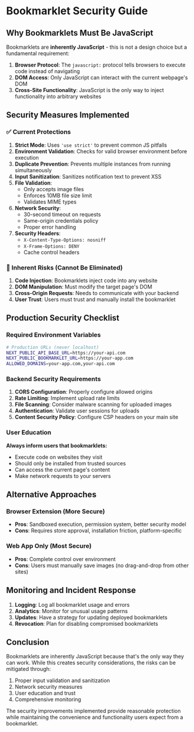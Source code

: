 # Bookmarklet Security Guide

## Why Bookmarklets Must Be JavaScript

Bookmarklets are **inherently JavaScript** - this is not a design choice but a fundamental requirement:

1. **Browser Protocol**: The `javascript:` protocol tells browsers to execute code instead of navigating
2. **DOM Access**: Only JavaScript can interact with the current webpage's DOM
3. **Cross-Site Functionality**: JavaScript is the only way to inject functionality into arbitrary websites

## Security Measures Implemented

### ✅ Current Protections

1. **Strict Mode**: Uses `'use strict'` to prevent common JS pitfalls
2. **Environment Validation**: Checks for valid browser environment before execution
3. **Duplicate Prevention**: Prevents multiple instances from running simultaneously
4. **Input Sanitization**: Sanitizes notification text to prevent XSS
5. **File Validation**: 
   - Only accepts image files
   - Enforces 10MB file size limit
   - Validates MIME types
6. **Network Security**:
   - 30-second timeout on requests
   - Same-origin credentials policy
   - Proper error handling
7. **Security Headers**: 
   - `X-Content-Type-Options: nosniff`
   - `X-Frame-Options: DENY`
   - Cache control headers

### 🚨 Inherent Risks (Cannot Be Eliminated)

1. **Code Injection**: Bookmarklets inject code into any website
2. **DOM Manipulation**: Must modify the target page's DOM
3. **Cross-Origin Requests**: Needs to communicate with your backend
4. **User Trust**: Users must trust and manually install the bookmarklet

## Production Security Checklist

### Required Environment Variables

```bash
# Production URLs (never localhost)
NEXT_PUBLIC_API_BASE_URL=https://your-api.com
NEXT_PUBLIC_BOOKMARKLET_URL=https://your-app.com
ALLOWED_DOMAINS=your-app.com,your-api.com
```

### Backend Security Requirements

1. **CORS Configuration**: Properly configure allowed origins
2. **Rate Limiting**: Implement upload rate limits
3. **File Scanning**: Consider malware scanning for uploaded images
4. **Authentication**: Validate user sessions for uploads
5. **Content Security Policy**: Configure CSP headers on your main site

### User Education

**Always inform users that bookmarklets:**
- Execute code on websites they visit
- Should only be installed from trusted sources
- Can access the current page's content
- Make network requests to your servers

## Alternative Approaches

### Browser Extension (More Secure)
- **Pros**: Sandboxed execution, permission system, better security model
- **Cons**: Requires store approval, installation friction, platform-specific

### Web App Only (Most Secure)
- **Pros**: Complete control over environment
- **Cons**: Users must manually save images (no drag-and-drop from other sites)

## Monitoring and Incident Response

1. **Logging**: Log all bookmarklet usage and errors
2. **Analytics**: Monitor for unusual usage patterns
3. **Updates**: Have a strategy for updating deployed bookmarklets
4. **Revocation**: Plan for disabling compromised bookmarklets

## Conclusion

Bookmarklets are inherently JavaScript because that's the only way they can work. While this creates security considerations, the risks can be mitigated through:

1. Proper input validation and sanitization
2. Network security measures
3. User education and trust
4. Comprehensive monitoring

The security improvements implemented provide reasonable protection while maintaining the convenience and functionality users expect from a bookmarklet.







